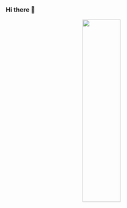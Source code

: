 ### Hi there 👋

<!--
**larissacpavan/larissacpavan** is a ✨ _special_ ✨ repository because its `README.md` (this file) appears on your GitHub profile.

Here are some ideas to get you started:

- 🔭 I’m currently working on ...
- 🌱 I’m currently learning ...
- 👯 I’m looking to collaborate on ...
- 🤔 I’m looking for help with ...
- 💬 Ask me about ...
- 📫 How to reach me: ...
- 😄 Pronouns: ...
- ⚡ Fun fact: ...
-->
<div id="header" align="center">
  <img src="[https://media.giphy.com/media/M9gbBd9nbDrOTu1Mqx/giphy.gif" width="100](https://giphy.com/embed/juua9i2c2fA0AIp2iq" width="480" height="480" frameBorder="0" class="giphy-embed")https://giphy.com/embed/juua9i2c2fA0AIp2iq" width="480" height="480" frameBorder="0" class="giphy-embed"/>
</div>
